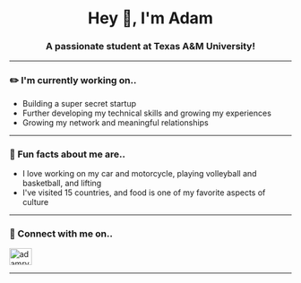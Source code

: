 <h1 align="center">Hey 👋, I'm Adam</h1>
<h3 align="center">A passionate student at Texas A&M University!</h3>

---

<h3 align="left">✏️ I'm currently working on..</h3>
<ul>
    <li>Building a super secret startup</li>
    <li>Further developing my technical skills and growing my experiences</li>
    <li>Growing my network and meaningful relationships</li>
</ul>

---

<h3 align="left">💫 Fun facts about me are..</h3>
<ul>
    <li>I love working on my car and motorcycle, playing volleyball and basketball, and lifting</li>
    <li>I've visited 15 countries, and food is one of my favorite aspects of culture</li>
</ul>

---

<h3 align="left">🔌 Connect with me on..</h3>
<p align="left">
<a href="https://linkedin.com/in/adamryu" target="blank"><img align="center" src="https://raw.githubusercontent.com/rahuldkjain/github-profile-readme-generator/master/src/images/icons/Social/linked-in-alt.svg" alt="adamryu" height="30" width="40" /></a>
</p>

---
